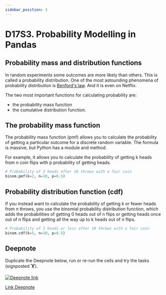 ```yaml
---
sidebar_position: 3
---
```


# D17S3. Probability Modelling in Pandas

## Probability mass and distribution functions

In random experiments some outcomes are more likely than others. This is called a probability distribution. One of the most astounding phenomena of probability distribution is [Benford's law](https://en.wikipedia.org/wiki/Benford%27s_law). And it is even on Netflix.

The two most important functions for calculating probability are:

- the probability mass function
- the cumulative distribution function.

## The probability mass function

The probability mass function (pmf) allows you to calculate the probability of getting a particular outcome for a discrete random variable. The formula is massive, but Python has a module and method.

For example, it allows you to calculate the probability of getting k heads from n coin flips with p probability of getting heads.

```python
# Probability of 2 heads after 10 throws with a fair coin
binom.pmf(k=2, n=10, p=0.5)
```

## Probability distribution function (cdf)

If you instead want to calculate the probability of getting k or fewer heads from n throws, you use the binomial probability distribution function, which adds the probabilities of getting 0 heads out of n flips or getting heads once out of n flips
and getting all the way up to k heads out of n flips.

```python
# Probability of 5 heads or less after 10 throws with a fair coin
binom.cdf(k=5, n=10, p=0.5)
```

## Deepnote

Duplicate the Deepnote below, run or re-run the cells and try the tasks (signposted 🏋️).

[<img
    src="/img/icons/deepnote-logo.svg"
    alt="Deepnote link"
/>](https://deepnote.com/project/define-probability-HFiWtNFvS9ij1wivW-BQvQ/%2Fnotebook.ipynb)

[Link Deepnote](https://deepnote.com/project/define-probability-HFiWtNFvS9ij1wivW-BQvQ/%2Fnotebook.ipynb)